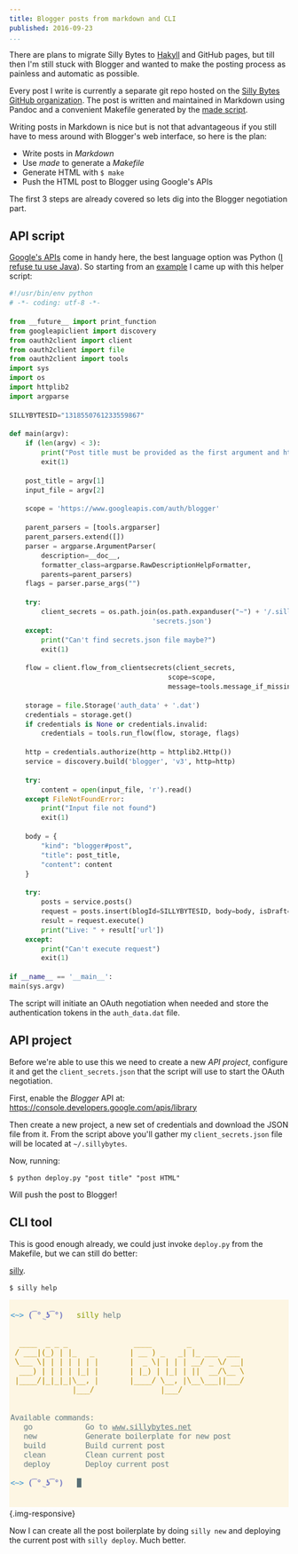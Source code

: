 ```yaml
---
title: Blogger posts from markdown and CLI
published: 2016-09-23
...
```


There are plans to migrate Silly Bytes to [Hakyll](https://jaspervdj.be/hakyll/)
and GitHub pages, but till then I'm still stuck with Blogger and wanted to make
the posting process as painless and automatic as possible.

Every post I write is currently a separate git repo hosted on the [Silly Bytes
GitHub organization](https://github.com/sillybytes). The post is written and
maintained in Markdown using Pandoc and a convenient Makefile generated by the
[made script](https://github.com/alx741/made).

Writing posts in Markdown is nice but is not that advantageous if you still have to
mess around with Blogger's web interface, so here is the plan:

- Write posts in *Markdown*
- Use *made* to generate a *Makefile*
- Generate HTML with `$ make`
- Push the HTML post to Blogger using Google's APIs

<!--more-->

The first 3 steps are already covered so lets dig into the Blogger negotiation
part.


## API script

[Google's
APIs](https://developers.google.com/api-client-library/python/start/installation)
come in handy here, the best language option was Python ([I refuse tu use
Java](https://sillybytes.net/2016/03/why-do-i-hate-java.html)). So starting from
an
[example](https://github.com/google/google-api-python-client/tree/master/samples/blogger)
I came up with this helper script:

```python
#!/usr/bin/env python
# -*- coding: utf-8 -*-

from __future__ import print_function
from googleapiclient import discovery
from oauth2client import client
from oauth2client import file
from oauth2client import tools
import sys
import os
import httplib2
import argparse

SILLYBYTESID="1318550761233559867"

def main(argv):
    if (len(argv) < 3):
        print("Post title must be provided as the first argument and html file as the second")
        exit(1)

    post_title = argv[1]
    input_file = argv[2]

    scope = 'https://www.googleapis.com/auth/blogger'

    parent_parsers = [tools.argparser]
    parent_parsers.extend([])
    parser = argparse.ArgumentParser(
        description=__doc__,
        formatter_class=argparse.RawDescriptionHelpFormatter,
        parents=parent_parsers)
    flags = parser.parse_args("")

    try:
        client_secrets = os.path.join(os.path.expanduser("~") + '/.sillybytes/',
                                    'secrets.json')
    except:
        print("Can't find secrets.json file maybe?")
        exit(1)

    flow = client.flow_from_clientsecrets(client_secrets,
                                        scope=scope,
                                        message=tools.message_if_missing(client_secrets))

    storage = file.Storage('auth_data' + '.dat')
    credentials = storage.get()
    if credentials is None or credentials.invalid:
        credentials = tools.run_flow(flow, storage, flags)

    http = credentials.authorize(http = httplib2.Http())
    service = discovery.build('blogger', 'v3', http=http)

    try:
        content = open(input_file, 'r').read()
    except FileNotFoundError:
        print("Input file not found")
        exit(1)

    body = {
        "kind": "blogger#post",
        "title": post_title,
        "content": content
    }

    try:
        posts = service.posts()
        request = posts.insert(blogId=SILLYBYTESID, body=body, isDraft=False)
        result = request.execute()
        print("Live: " + result['url'])
    except:
        print("Can't execute request")
        exit(1)

if __name__ == '__main__':
main(sys.argv)
```

The script will initiate an OAuth negotiation when needed and store the
authentication tokens in the `auth_data.dat` file.


## API project

Before we're able to use this we need to create a new *API project*, configure
it and get the `client_secrets.json` that the script will use to start the OAuth
negotiation.

First, enable the *Blogger* API at:
https://console.developers.google.com/apis/library

Then create a new project, a new set of credentials and download the JSON file
from it. From the script above you'll gather my `client_secrets.json` file will
be located at `~/.sillybytes`.

Now, running:

    $ python deploy.py "post title" "post HTML"

Will push the post to Blogger!


## CLI tool

This is good enough already, we could just invoke `deploy.py` from the Makefile,
but we can still do better:

[silly](https://github.com/sillybytes/sillybytes_tool/tree/blogger).

    $ silly help

![](/img/blogger/shot.png){.img-responsive}


Now I can create all the post boilerplate by doing `silly new` and deploying the
current post with `silly deploy`. Much better.
